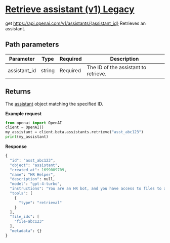 # [Retrieve assistant (v1) Legacy](/docs/api-reference/assistants-v1/getAssistant)
get https://api.openai.com/v1/assistants/{assistant_id} 
Retrieves an assistant. 
## Path parameters 
| Parameter | Type   | Required | Description|
| --- | --- | --- | --- |
| assistant_id | string | Required | The ID of the assistant to retrieve.| 
## Returns 
The
                [assistant](/docs/api-reference/assistants-v1/object)
                object matching the specified ID. 

**Example request**
```python
from openai import OpenAI
client = OpenAI()
my_assistant = client.beta.assistants.retrieve("asst_abc123")
print(my_assistant)
```

**Response**
```python
{
  "id": "asst_abc123",
  "object": "assistant",
  "created_at": 1699009709,
  "name": "HR Helper",
  "description": null,
  "model": "gpt-4-turbo",
  "instructions": "You are an HR bot, and you have access to files to answer employee questions about company policies.",
  "tools": [
    {
      "type": "retrieval"
    }
  ],
  "file_ids": [
    "file-abc123"
  ],
  "metadata": {}
}
```
